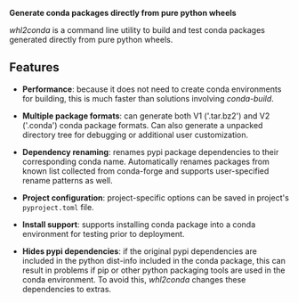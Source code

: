 **Generate conda packages directly from pure python wheels**

*whl2conda* is a command line utility to build and test conda packages
generated directly from pure python wheels.

## Features

* **Performance**: because it does not need to create conda environments
    for building, this is much faster than solutions involving *conda-build*.

* **Multiple package formats**: can generate both V1 ('.tar.bz2') and V2 ('.conda')
    conda package formats. Can also generate a unpacked directory tree for debugging
    or additional user customization.

* **Dependency renaming**: renames pypi package dependencies to their 
    corresponding conda name. Automatically renames packages from known
    list collected from conda-forge and supports user-specified rename
    patterns as well.

* **Project configuration**: project-specific options can be saved in
    project's `pyproject.toml` file.

* **Install support**: supports installing conda package into a conda
    environment for testing prior to deployment.

* **Hides pypi dependencies**: if the original pypi dependencies are included in
    the python dist-info included in the conda package, this can result in 
    problems if pip or other python packaging tools are used in the conda environment.
    To avoid this, *whl2conda* changes these dependencies to extras.

